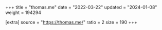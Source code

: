 +++
title = "thomas.me"
date = "2022-03-22"
updated = "2024-01-08"
weight = 194294

[extra]
source = "https://thomas.me/"
ratio = 2
size = 190
+++
